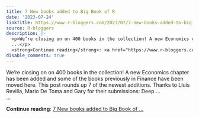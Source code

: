 ```yaml
---
title: 7 New books added to Big Book of R
date: '2023-07-24'
linkTitle: https://www.r-bloggers.com/2023/07/7-new-books-added-to-big-book-of-r-2/
source: R-bloggers
description: |-
  <p>We’re closing on on 400 books in the collection! A new Economics chapter has been added and some of the books previously in Finance have been moved here. This post rounds up 7 of the newest additions. Thanks to Lluís Revilla, Mario De Toma and Gary for their submissions: Deep …<br />
  ...</p>
  <strong>Continue reading</strong>: <a href="https://www.r-bloggers.com/2023/07/7-new-books-added-to-big-book-of-r-2/">7 New books added to Big Book of ...
disable_comments: true
---
```

<p>We’re closing on on 400 books in the collection! A new Economics chapter has been added and some of the books previously in Finance have been moved here. This post rounds up 7 of the newest additions. Thanks to Lluís Revilla, Mario De Toma and Gary for their submissions: Deep …<br />
...</p>
<strong>Continue reading</strong>: <a href="https://www.r-bloggers.com/2023/07/7-new-books-added-to-big-book-of-r-2/">7 New books added to Big Book of ...